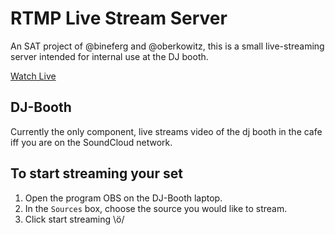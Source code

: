 # RTMP Live Stream Server

An SAT project of @bineferg and @oberkowitz, this is a small live-streaming server intended for internal use at the DJ booth.  

[Watch Live](http://dj-booth.int.s-cloud.net/listen/live.html)

## DJ-Booth
Currently the only component, live streams video of the dj booth in the cafe iff you are on the SoundCloud network.

## To start streaming your set

1. Open the program OBS on the DJ-Booth laptop.
1. In the `Sources` box, choose the source you would like to stream.
1. Click start streaming \ö/


